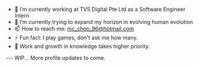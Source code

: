 

<!--
<img src=”" alt=”my banner”>
**NicChoo96/NicChoo96** is a ✨ _special_ ✨ repository because its `README.md` (this file) appears on your GitHub profile.
- 🤔 I’m looking for help with ...
- 💬 Ask me about ...
- 👯 I’m looking to collaborate on ...
- 😄 Pronouns: ...
Here are some ideas to get you started:
-->
- 🔭 I’m currently working at TVS Digital Pte Ltd as a Software Engineer Intern
- 🌱 I’m currently trying to expand my horizon in evolving human evolution
- 📫 How to reach me: nic_choo_96@hotmail.com
- ⚡ Fun fact: I play games, don't ask me how many. 
- 💬 Work and growth in knowledge takes higher priority.

--- WIP... More profile updates to come.